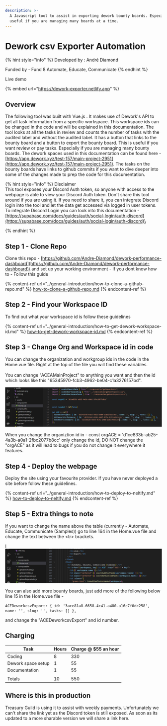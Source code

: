 ```yaml
---
description: >-
  A Javascript tool to assist in exporting dework bounty boards. Especially
  useful if you are managing many boards at a time.
---
```


# Dework csv Exporter Automation

{% hint style="info" %}
Developed by : André Diamond

Funded by - Fund 8 Automate, Educate, Communicate
{% endhint %}

Live demo

{% embed url="https://dework-exporter.netlify.app" %}

## Overview

The following tool was built with Vue.js . It makes use of Dework's API to get all task information from a specific workspace. This workspace ids can be changed in the code and will be explained in this documentation. The tool looks at all the tasks in review and counts the number of tasks with the audited label and without the audited label. It has a button that links to the bounty board and a button to export the bounty board. This is useful if you want review or pay tasks. Especially if you are managing many bounty boards. The dework spaces used in this documentation can be found here - [https://app.dework.xyz/test-157/main-project-2951](https://app.dework.xyz/test-157/main-project-2951). The tasks on the bounty boards have links to github commits if you want to dive deeper into some of the changes made to prep the code for this documentation.&#x20;

{% hint style="info" %}
Disclaimer\
This tool exposes your Discord Auth token, so anyone with access to the webpage is able to view your Discord Auth token. Don't share this tool around if you are using it. If you need to share it, you can integrate Discord login into the tool and let the data get accessed via logged in user tokens. To integrate Discord Login you can look into this documentation - [https://supabase.com/docs/guides/auth/social-login/auth-discord](https://supabase.com/docs/guides/auth/social-login/auth-discord)\

{% endhint %}

## Step 1 - Clone Repo

Clone this repo - [https://github.com/Andre-Diamond/dework-performance-dashboard](https://github.com/Andre-Diamond/dework-performance-dashboard)\
and set up your working environment - If you dont know how to - Follow this guide&#x20;

{% content-ref url="../general-introduction/how-to-clone-a-github-repo.md" %}
[how-to-clone-a-github-repo.md](../general-introduction/how-to-clone-a-github-repo.md)
{% endcontent-ref %}

## Step 2 - Find your Workspace ID

To find out what your workspace id is follow these guidelines&#x20;

{% content-ref url="../general-introduction/how-to-get-dework-workspace-id.md" %}
[how-to-get-dework-workspace-id.md](../general-introduction/how-to-get-dework-workspace-id.md)
{% endcontent-ref %}

## Step 3 - Change Org and Workspace id in code

You can change the organization and workgroup ids in the code in the Home.vue file. Right at the top of the file you will find these variables. \
\
You can change "ACEAMainProject" to anything you want and then the id which looks like this "65345970-fcb3-4962-be04-c1a3276157bd".&#x20;

![](<../../.gitbook/assets/image (4).png>)

When you change the organiztion id in  -  const orgACE = 'd1ce833b-ab25-4a3b-a0a1-2fbc2077b8cc' only change the id, DO NOT change the "orgACE" as it will lead to bugs if you do not change it everywhere it features.

## Step 4 - Deploy the webpage

Deploy the site using your favourite provider. If you have never deployed a site before follow these guidelines.

{% content-ref url="../general-introduction/how-to-deploy-to-neltify.md" %}
[how-to-deploy-to-neltify.md](../general-introduction/how-to-deploy-to-neltify.md)
{% endcontent-ref %}

## Step 5 - Extra things to note

If you want to change the name above the table (currently - Automate, Educate, Communicate (Samples)) go to line 164 in the Home.vue file and change the text between the \<tr> brackets.

I![](../../.gitbook/assets/image.png)

You can also add more bounty boards, just add more of the following below line 15 in the Home.vue file -&#x20;

```vue
ACEDeworkcsvExport: { id: '3ace81a8-6658-4c41-a480-a16c7f0dc258', name: '', slug: '', tasks: [] },
```

and change the "ACEDeworkcsvExport" and id number.

## Charging

| Task               | Hours | Charge @ $55 an hour |
| ------------------ | ----- | -------------------- |
| Coding             | 8     | 330                  |
| Dework space setup | 1     | 55                   |
| Documentation      | 1     | 55                   |
|                    |       |                      |
| Totals             | 10    | 550                  |

## Where is this in production

Treasury Guild is using it to assist with weekly payments. Unfortunately we can't share the link yet as the Discord token is still exposed. As soon as its updated to a more sharable version we will share a link here.

